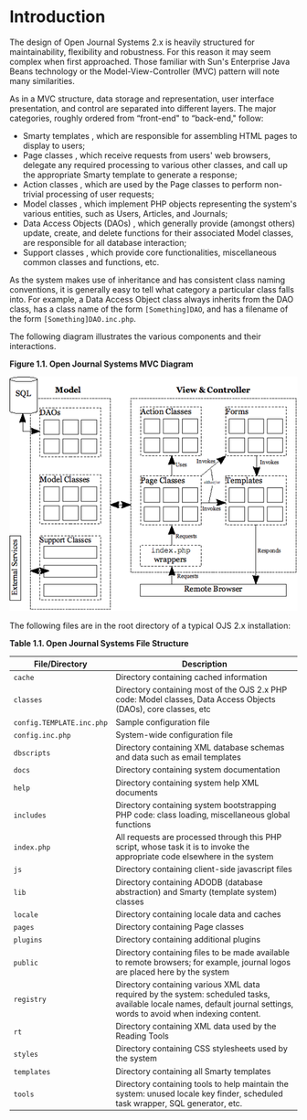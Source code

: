 # Introduction

The design of Open Journal Systems 2.x is heavily structured for maintainability, flexibility and robustness. For this reason it may seem complex when first approached. Those familiar with Sun's Enterprise Java Beans technology or the Model-View-Controller (MVC) pattern will note many similarities.

As in a MVC structure, data storage and representation, user interface presentation, and control are separated into different layers. The major categories, roughly ordered from “front-end" to “back-end," follow:

- Smarty templates , which are responsible for assembling HTML pages to display to users;
- Page classes , which receive requests from users' web browsers, delegate any required processing to various other classes, and call up the appropriate Smarty template to generate a response;
- Action classes , which are used by the Page classes to perform non-trivial processing of user requests;
- Model classes , which implement PHP objects representing the system's various entities, such as Users, Articles, and Journals;
- Data Access Objects (DAOs) , which generally provide (amongst others) update, create, and delete functions for their associated Model classes, are responsible for all database interaction;
- Support classes , which provide core functionalities, miscellaneous common classes and functions, etc.

As the system makes use of inheritance and has consistent class naming conventions, it is generally easy to tell what category a particular class falls into. For example, a Data Access Object class always inherits from the DAO class, has a class name of the form ``[Something]DAO``, and has a filename of the form ``[Something]DAO.inc.php``.

The following diagram illustrates the various components and their interactions.

**Figure 1.1. Open Journal Systems MVC Diagram**

![Fig 1.1 Open JOurnal Systems MVC Diagram](fig1.png)

The following files are in the root directory of a typical OJS 2.x installation:

**Table 1.1. Open Journal Systems File Structure**

| File/Directory | Description |
| ----- | ----- |
| ``cache`` | Directory containing cached information |
| ``classes`` | Directory containing most of the OJS 2.x PHP code: Model classes, Data Access Objects (DAOs), core classes, etc |
| ``config.TEMPLATE.inc.php`` | Sample configuration file |
| ``config.inc.php`` | System-wide configuration file |
| ``dbscripts`` | Directory containing XML database schemas and data such as email templates |
| ``docs`` | Directory containing system documentation |
| ``help`` | Directory containing system help XML documents |
| ``includes`` | Directory containing system bootstrapping PHP code: class loading, miscellaneous global functions |
| ``index.php`` | All requests are processed through this PHP script, whose task it is to invoke the appropriate code elsewhere in the system |
| ``js`` | Directory containing client-side javascript files |
| ``lib`` | Directory containing ADODB (database abstraction) and Smarty (template system) classes |
| ``locale`` | Directory containing locale data and caches |
| ``pages`` | Directory containing Page classes |
| ``plugins`` | Directory containing additional plugins |
| ``public`` | Directory containing files to be made available to remote browsers; for example, journal logos are placed here by the system |
| ``registry`` |Directory containing various XML data required by the system: scheduled tasks, available locale names, default journal settings, words to avoid when indexing content. |
| ``rt`` | Directory containing XML data used by the Reading Tools |
| ``styles`` | Directory containing CSS stylesheets used by the system |
| ``templates`` | Directory containing all Smarty templates |
| ``tools`` | Directory containing tools to help maintain the system: unused locale key finder, scheduled task wrapper, SQL generator, etc. |
